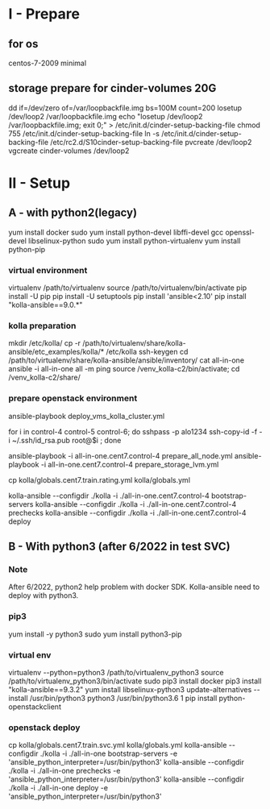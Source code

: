 # I - Prepare

## for os
centos-7-2009 minimal
## storage prepare for cinder-volumes 20G 

dd if=/dev/zero of=/var/loopbackfile.img bs=100M count=200
losetup /dev/loop2 /var/loopbackfile.img
echo "losetup /dev/loop2 /var/loopbackfile.img; exit 0;" > /etc/init.d/cinder-setup-backing-file
chmod 755 /etc/init.d/cinder-setup-backing-file
ln -s /etc/init.d/cinder-setup-backing-file /etc/rc2.d/S10cinder-setup-backing-file
pvcreate /dev/loop2
vgcreate cinder-volumes /dev/loop2

# II - Setup
## A - with python2(legacy) 
yum install docker
sudo yum install python-devel libffi-devel gcc openssl-devel libselinux-python
sudo yum install python-virtualenv
yum install python-pip

### virtual environment
virtualenv /path/to/virtualenv
source /path/to/virtualenv/bin/activate
pip install -U pip
pip install -U setuptools
pip install 'ansible<2.10'
pip install "kolla-ansible==9.0.*"

### kolla preparation
mkdir /etc/kolla/
cp -r /path/to/virtualenv/share/kolla-ansible/etc_examples/kolla/* /etc/kolla
ssh-keygen
cd /path/to/virtualenv/share/kolla-ansible/ansible/inventory/
cat all-in-one 
ansible -i all-in-one all -m ping
source /venv_kolla-c2/bin/activate; cd /venv_kolla-c2/share/
### prepare openstack environment
ansible-playbook deploy_vms_kolla_cluster.yml 

for i in control-4 control-5 control-6;
do 
  sshpass -p alo1234 ssh-copy-id -f -i ~/.ssh/id_rsa.pub root@$i ; 
done


ansible-playbook -i all-in-one.cent7.control-4 prepare_all_node.yml
ansible-playbook -i all-in-one.cent7.control-4 prepare_storage_lvm.yml

cp kolla/globals.cent7.train.rating.yml kolla/globals.yml

kolla-ansible --configdir ./kolla -i ./all-in-one.cent7.control-4 bootstrap-servers
kolla-ansible --configdir ./kolla -i ./all-in-one.cent7.control-4 prechecks
kolla-ansible --configdir ./kolla -i ./all-in-one.cent7.control-4 deploy

## B - With python3 (after 6/2022 in test SVC)

### Note
After 6/2022, python2 help problem with docker SDK. 
Kolla-ansible need to deploy with python3. 
### pip3
yum install -y python3
sudo yum install python3-pip

### virtual env
virtualenv --python=python3 /path/to/virtualenv_python3
source /path/to/virtualenv_python3/bin/activate 
sudo pip3 install docker
pip3 install "kolla-ansible==9.3.2"
yum install libselinux-python3
update-alternatives --install /usr/bin/python3 python3 /usr/bin/python3.6 1
pip install python-openstackclient

### openstack deploy

cp kolla/globals.cent7.train.svc.yml kolla/globals.yml
kolla-ansible --configdir ./kolla -i ./all-in-one bootstrap-servers -e 'ansible_python_interpreter=/usr/bin/python3'
kolla-ansible --configdir ./kolla -i ./all-in-one prechecks -e 'ansible_python_interpreter=/usr/bin/python3'
kolla-ansible --configdir ./kolla -i ./all-in-one deploy -e 'ansible_python_interpreter=/usr/bin/python3'
